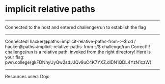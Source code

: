 # implicit relative paths
***
Connected to the host and entered challenge/run to establish the flag
***
Connected!
hacker@paths~implicit-relative-paths-from-:~$ cd /
hacker@paths~implicit-relative-paths-from-:/$ challenge/run
Correct!!!
challenge/run is a relative path, invoked from the right directory!
Here is your flag:
pwn.college{gkFDNhyUyQw2sdJJQv9uC4K7YXZ.dlDN1QDL4YzN1czW}
*** 
Resources used:
Dojo
